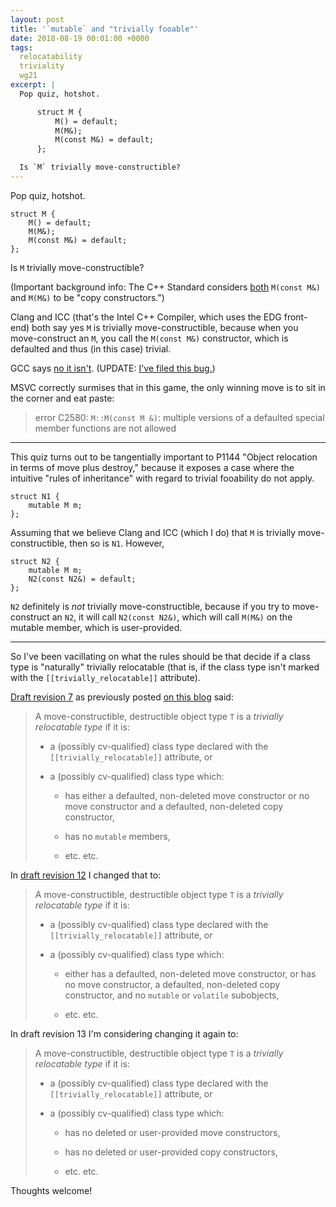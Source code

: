 ```yaml
---
layout: post
title: '`mutable` and "trivially fooable"'
date: 2018-08-19 00:01:00 +0000
tags:
  relocatability
  triviality
  wg21
excerpt: |
  Pop quiz, hotshot.

      struct M {
          M() = default;
          M(M&);
          M(const M&) = default;
      };

  Is `M` trivially move-constructible?
---
```


Pop quiz, hotshot.

    struct M {
        M() = default;
        M(M&);
        M(const M&) = default;
    };

Is `M` trivially move-constructible?

(Important background info: The C++ Standard considers [both](http://eel.is/c++draft/class.copy.ctor#1)
`M(const M&)` and `M(M&)` to be "copy constructors.")

Clang and ICC (that's the Intel C++ Compiler, which uses the EDG front-end) both say
yes `M` is trivially move-constructible, because when you move-construct an `M`,
you call the `M(const M&)` constructor, which is defaulted and thus (in this case) trivial.

GCC says [no it isn't](https://godbolt.org/z/-sBYqO).
(UPDATE: [I've filed this bug.](https://gcc.gnu.org/bugzilla/show_bug.cgi?id=87051))

MSVC correctly surmises that in this game, the only winning move is to sit in the corner and eat paste:

> error C2580: `M::M(const M &)`:
> multiple versions of a defaulted special member functions are not allowed

----

This quiz turns out to be tangentially important to P1144 "Object relocation in terms of move plus destroy,"
because it exposes a case where the intuitive "rules of inheritance" with regard to trivial fooability
do not apply.

    struct N1 {
        mutable M m;
    };

Assuming that we believe Clang and ICC (which I do) that `M` is trivially move-constructible, then
so is `N1`.  However,

    struct N2 {
        mutable M m;
        N2(const N2&) = default;
    };

`N2` definitely is *not* trivially move-constructible, because if you try to move-construct an `N2`,
it will call `N2(const N2&)`, which will call `M(M&)` on the mutable member, which is user-provided.

----

So I've been vacillating on what the rules should be that decide if a class type is "naturally" trivially
relocatable (that is, if the class type isn't marked with the `[[trivially_relocatable]]` attribute).

[Draft revision 7](/blog/code/object-relocation-in-terms-of-move-plus-destroy-draft-7.html)
as previously posted [on this blog](/blog/2018/07/18/announcing-trivially-relocatable/) said:

> A move-constructible, destructible object type `T` is a _trivially relocatable type_ if it is:
>
> - a (possibly cv-qualified) class type declared with the `[[trivially_relocatable]]` attribute, or
>
> - a (possibly cv-qualified) class type which:
>
>   - has either a defaulted, non-deleted move constructor or no move constructor and a defaulted, non-deleted copy constructor,
>
>   - has no `mutable` members,
>
>   - etc. etc.

In [draft revision 12](https://groups.google.com/a/isocpp.org/d/msg/sg14/6mAbZOTdVjk/wuH3qZhKAAAJ) I changed that to:

> A move-constructible, destructible object type `T` is a _trivially relocatable type_ if it is:
>
> - a (possibly cv-qualified) class type declared with the `[[trivially_relocatable]]` attribute, or
>
> - a (possibly cv-qualified) class type which:
>
>   - either has a defaulted, non-deleted move constructor, or
>         has no move constructor, a defaulted, non-deleted copy constructor,
>         and no `mutable` or `volatile` subobjects,
>
>   - etc. etc.

In draft revision 13 I'm considering changing it again to:

> A move-constructible, destructible object type `T` is a _trivially relocatable type_ if it is:
>
> - a (possibly cv-qualified) class type declared with the `[[trivially_relocatable]]` attribute, or
>
> - a (possibly cv-qualified) class type which:
>
>   - has no deleted or user-provided move constructors,
>
>   - has no deleted or user-provided copy constructors,
>
>   - etc. etc.

Thoughts welcome!
